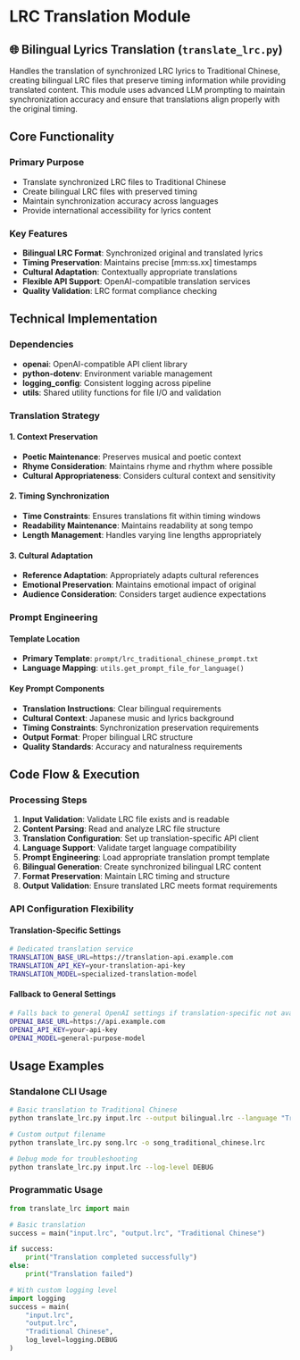 # LRC Translation Module

## 🌐 Bilingual Lyrics Translation (`translate_lrc.py`)

Handles the translation of synchronized LRC lyrics to Traditional Chinese, creating bilingual LRC files that preserve timing information while providing translated content. This module uses advanced LLM prompting to maintain synchronization accuracy and ensure that translations align properly with the original timing.

## Core Functionality

### Primary Purpose
- Translate synchronized LRC files to Traditional Chinese
- Create bilingual LRC files with preserved timing
- Maintain synchronization accuracy across languages
- Provide international accessibility for lyrics content

### Key Features
- **Bilingual LRC Format**: Synchronized original and translated lyrics
- **Timing Preservation**: Maintains precise [mm:ss.xx] timestamps
- **Cultural Adaptation**: Contextually appropriate translations
- **Flexible API Support**: OpenAI-compatible translation services
- **Quality Validation**: LRC format compliance checking

## Technical Implementation

### Dependencies
- **openai**: OpenAI-compatible API client library
- **python-dotenv**: Environment variable management
- **logging_config**: Consistent logging across pipeline
- **utils**: Shared utility functions for file I/O and validation

### Translation Strategy

#### 1. Context Preservation
- **Poetic Maintenance**: Preserves musical and poetic context
- **Rhyme Consideration**: Maintains rhyme and rhythm where possible
- **Cultural Appropriateness**: Considers cultural context and sensitivity

#### 2. Timing Synchronization
- **Time Constraints**: Ensures translations fit within timing windows
- **Readability Maintenance**: Maintains readability at song tempo
- **Length Management**: Handles varying line lengths appropriately

#### 3. Cultural Adaptation
- **Reference Adaptation**: Appropriately adapts cultural references
- **Emotional Preservation**: Maintains emotional impact of original
- **Audience Consideration**: Considers target audience expectations

### Prompt Engineering

#### Template Location
- **Primary Template**: `prompt/lrc_traditional_chinese_prompt.txt`
- **Language Mapping**: `utils.get_prompt_file_for_language()`

#### Key Prompt Components
- **Translation Instructions**: Clear bilingual requirements
- **Cultural Context**: Japanese music and lyrics background
- **Timing Constraints**: Synchronization preservation requirements
- **Output Format**: Proper bilingual LRC structure
- **Quality Standards**: Accuracy and naturalness requirements

## Code Flow & Execution

### Processing Steps
1. **Input Validation**: Validate LRC file exists and is readable
2. **Content Parsing**: Read and analyze LRC file structure
3. **Translation Configuration**: Set up translation-specific API client
4. **Language Support**: Validate target language compatibility
5. **Prompt Engineering**: Load appropriate translation prompt template
6. **Bilingual Generation**: Create synchronized bilingual LRC content
7. **Format Preservation**: Maintain LRC timing and structure
8. **Output Validation**: Ensure translated LRC meets format requirements

### API Configuration Flexibility

#### Translation-Specific Settings
```bash
# Dedicated translation service
TRANSLATION_BASE_URL=https://translation-api.example.com
TRANSLATION_API_KEY=your-translation-api-key
TRANSLATION_MODEL=specialized-translation-model
```

#### Fallback to General Settings
```bash
# Falls back to general OpenAI settings if translation-specific not available
OPENAI_BASE_URL=https://api.example.com
OPENAI_API_KEY=your-api-key
OPENAI_MODEL=general-purpose-model
```

## Usage Examples

### Standalone CLI Usage
```bash
# Basic translation to Traditional Chinese
python translate_lrc.py input.lrc --output bilingual.lrc --language "Traditional Chinese"

# Custom output filename
python translate_lrc.py song.lrc -o song_traditional_chinese.lrc

# Debug mode for troubleshooting
python translate_lrc.py input.lrc --log-level DEBUG
```

### Programmatic Usage
```python
from translate_lrc import main

# Basic translation
success = main("input.lrc", "output.lrc", "Traditional Chinese")

if success:
    print("Translation completed successfully")
else:
    print("Translation failed")

# With custom logging level
import logging
success = main(
    "input.lrc",
    "output.lrc",
    "Traditional Chinese",
    log_level=logging.DEBUG
)
```
